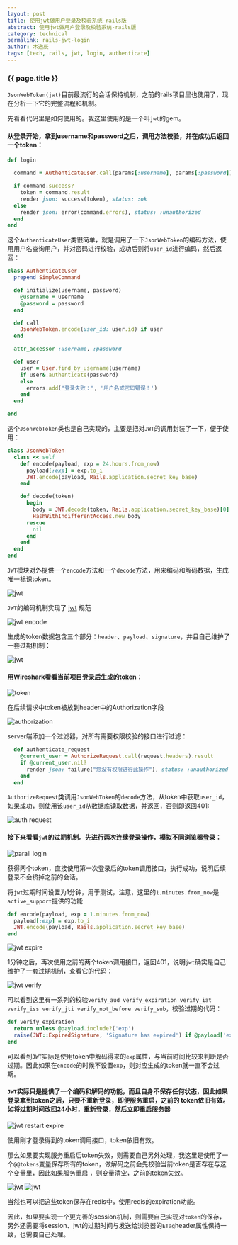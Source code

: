 ```yaml
---
layout: post
title: 使用jwt做用户登录及校验系统-rails版
abstract: 使用jwt做用户登录及校验系统-rails版
category: technical
permalink: rails-jwt-login
author: 木逸辰
tags: [tech, rails, jwt, login, authenticate]
---
```


### {{ page.title }}


`JsonWebToken(jwt)`目前最流行的会话保持机制，之前的rails项目里也使用了，现在分析一下它的完整流程和机制。

先看看代码里是如何使用的。我这里使用的是一个叫`jwt`的gem。

#### 从登录开始，拿到username和password之后，调用方法校验，并在成功后返回一个token：

```ruby
def login

  command = AuthenticateUser.call(params[:username], params[:password])

  if command.success?
    token = command.result
    render json: success(token), status: :ok
  else
    render json: error(command.errors), status: :unauthorized
  end
end

```

这个`AuthenticateUser`类很简单，就是调用了一下`JsonWebToken`的编码方法，使用用户名查询用户，并对密码进行校验，成功后则将`user_id`进行编码，然后返回：

```ruby
class AuthenticateUser
  prepend SimpleCommand

  def initialize(username, password)
    @username = username
    @password = password
  end

  def call
    JsonWebToken.encode(user_id: user.id) if user
  end

  attr_accessor :username, :password

  def user
    user = User.find_by_username(username)
    if user&.authenticate(password)
    else
      errors.add("登录失败：", '用户名或密码错误！')
    end
  end

end
```

这个`JsonWebToken`类也是自己实现的，主要是把对`JWT`的调用封装了一下，便于使用：

```ruby
class JsonWebToken
  class << self
    def encode(payload, exp = 24.hours.from_now)
      payload[:exp] = exp.to_i
      JWT.encode(payload, Rails.application.secret_key_base)
    end

    def decode(token)
      begin
        body = JWT.decode(token, Rails.application.secret_key_base)[0]
        HashWithIndifferentAccess.new body
      rescue
        nil
      end
    end
  end
end
```

`JWT`模块对外提供一个`encode`方法和一个`decode`方法，用来编码和解码数据，生成唯一标识token。

![jwt](/assets/images/2019-05-26-rails-jwt.png)

`JWT`的编码机制实现了 [jwt](https://jwt.io/) 规范

![jwt encode](/assets/images/2019-05-26-jwt-encode.png)

生成的token数据包含三个部分：`header`、`payload`、`signature`，并且自己维护了一套过期机制：

![jwt](/assets/images/2019-05-26-jwt.png)

#### 用Wireshark看看当前项目登录后生成的token：

![token](/assets/images/2019-05-26-login-token.png)

在后续请求中token被放到header中的Authorization字段

![authorization](/assets/images/2019-05-26-request-header-token.png)

server端添加一个过滤器，对所有需要权限校验的接口进行过滤：
```ruby
  def authenticate_request
    @current_user = AuthorizeRequest.call(request.headers).result
    if @current_user.nil?
      render json: failure("您没有权限进行此操作"), status: :unauthorized
    end
  end
```

`AuthorizeRequest`类调用`JsonWebToken`的`decode`方法，从token中获取`user_id`，如果成功，则使用该`user_id`从数据库读取数据，并返回，否则即返回401:

![auth request](/assets/images/2019-05-26-auth-req.png)

#### 接下来看看`jwt`的过期机制。先进行两次连续登录操作，模拟不同浏览器登录：

![parall login](/assets/images/2019-05-26-parall-login.png)

获得两个token，直接使用第一次登录后的token调用接口，执行成功，说明后续登录不会挤掉之前的会话。

将`jwt`过期时间设置为1分钟，用于测试，注意，这里的`1.minutes.from_now`是`active_support`提供的功能

```ruby
def encode(payload, exp = 1.minutes.from_now)
  payload[:exp] = exp.to_i
  JWT.encode(payload, Rails.application.secret_key_base)
end
```

![jwt expire](/assets/images/2019-05-26-jwt-exp.png)

1分钟之后，再次使用之前的两个token调用接口，返回401，说明`jwt`确实是自己维护了一套过期机制，查看它的代码：

![jwt verify](/assets/images/2019-05-26-jwt-verify.png)

可以看到这里有一系列的校验`verify_aud verify_expiration verify_iat verify_iss verify_jti verify_not_before verify_sub`，校验过期的代码：

```ruby
def verify_expiration
  return unless @payload.include?('exp')
  raise(JWT::ExpiredSignature, 'Signature has expired') if @payload['exp'].to_i <= (Time.now.to_i - exp_leeway)
end
```

可以看到`JWT`实际是使用token中解码得来的`exp`属性，与当前时间比较来判断是否过期。因此如果在`encode`的时候不设置`exp`，则对应生成的token就一直不会过期。

#### `JWT`实际只是提供了一个编码和解码的功能，而且自身不保存任何状态，因此如果登录拿到token之后，只要不重新登录，即便服务重启，之前的 token依旧有效。如将过期时间改回24小时，重新登录，然后立即重启服务器

![jwt restart expire](/assets/images/2019-05-26-jwt-restart-exp.png)

使用刚才登录得到的token调用接口，token依旧有效。

那么如果要实现服务重启后token失效，则需要自己另外处理，我这里是使用了一个`@@tokens`变量保存所有的token，做解码之前会先校验当前token是否存在与这个变量里，因此如果服务重启 ，则变量清空，之前的token失效。

![jwt](/assets/images/2019-05-26-token-save.png)
![jwt](/assets/images/2019-05-26-saved-token-check.png)

当然也可以把这些token保存在redis中，使用redis的expiration功能。

因此，如果要实现一个更完善的session机制，则需要自己实现对`token`的保存，另外还需要将session、jwt的过期时间与发送给浏览器的`ETag`header属性保持一致，也需要自己处理。

